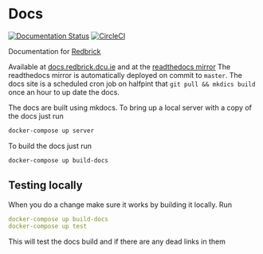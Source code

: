 # Docs

[![Documentation Status](https://readthedocs.org/projects/redbrick/badge/?version=latest)](http://redbrick.readthedocs.io/en/latest/?badge=latest)
[![CircleCI](https://circleci.com/gh/redbrick/docs.svg?style=svg)](https://circleci.com/gh/redbrick/docs)

Documentation for [Redbrick](https://redbrick.dcu.ie)

Available at [docs.redbrick.dcu.ie](https://docs.redbrick.dcu.ie) and at the [readthedocs mirror](https://redbrick.readthedocs.io)
The readthedocs mirror is automatically deployed on commit to `master`.
The docs site is a scheduled cron job on halfpint that `git pull && mkdics
build` once an hour to up date the docs.

The docs are built using mkdocs.
To bring up a local server with a copy of the docs just run

``` bash
docker-compose up server
```

To build the docs just run

``` bash
docker-compose up build-docs
```

## Testing locally

When you do a change make sure it works by building it locally.
Run

``` yaml
docker-compose up build-docs
docker-compose up test
```

This will test the docs build and if there are any dead links in them

